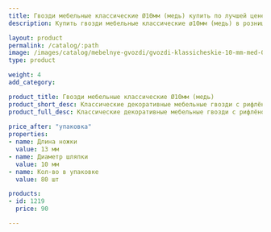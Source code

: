```yaml
---
title: Гвозди мебельные классические Ø10мм (медь) купить по лучшей цене с доставкой - Поролоныч
description: Купить гвозди мебельные классические ø10мм (медь) в розницу с доставкой по Москве в интернет-магазине Поролоныча.

layout: product
permalink: /catalog/:path
image: /images/catalog/mebelnye-gvozdi/gvozdi-klassicheskie-10-mm-med-01_1600w.jpg
type: product

weight: 4
add_category: 

product_title: Гвозди мебельные классические Ø10мм (медь)
product_short_desc: Классические декоративные мебельные гвозди с рифлёной поверхностью. Цвет - медь.
product_full_desc: Классические декоративные мебельные гвозди с рифлёной поверхностью. Цвет - медь.
        
price_after: "упаковка"
properties:
- name: Длина ножки
  value: 13 мм
- name: Диаметр шляпки
  value: 10 мм
- name: Кол-во в упаковке
  value: 80 шт

products:
- id: 1219
  price: 90

---
```

